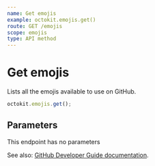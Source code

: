 ```yaml
---
name: Get emojis
example: octokit.emojis.get()
route: GET /emojis
scope: emojis
type: API method
---
```


# Get emojis

Lists all the emojis available to use on GitHub.

```js
octokit.emojis.get();
```

## Parameters

This endpoint has no parameters

See also: [GitHub Developer Guide documentation](https://developer.github.com/v3/emojis/#get-emojis).

